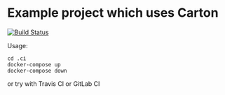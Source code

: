 # Example project which uses Carton

[![Build Status](https://secure.travis-ci.org/dex4er/example-carton.svg)](http://travis-ci.org/dex4er/example-carton)

Usage:

```console
cd .ci
docker-compose up
docker-compose down
```

or try with Travis CI or GitLab CI
